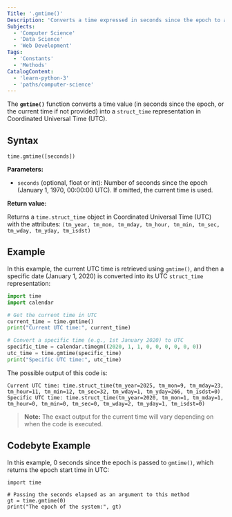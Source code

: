 ```yaml
---
Title: '.gmtime()'
Description: 'Converts a time expressed in seconds since the epoch to a `struct_time` in UTC.'
Subjects:
  - 'Computer Science'
  - 'Data Science'
  - 'Web Development'
Tags:
  - 'Constants'
  - 'Methods'
CatalogContent:
  - 'learn-python-3'
  - 'paths/computer-science'
---
```


The **`gmtime()`** function converts a time value (in seconds since the epoch, or the current time if not provided) into a `struct_time` representation in Coordinated Universal Time (UTC).

## Syntax

```pseudo
time.gmtime([seconds])
```

**Parameters:**

- `seconds` (optional, float or int): Number of seconds since the epoch (January 1, 1970, 00:00:00 UTC). If omitted, the current time is used.

**Return value:**

Returns a `time.struct_time` object in Coordinated Universal Time (UTC) with the attributes: `(tm_year, tm_mon, tm_mday, tm_hour, tm_min, tm_sec, tm_wday, tm_yday, tm_isdst)`

## Example

In this example, the current UTC time is retrieved using `gmtime()`, and then a specific date (January 1, 2020) is converted into its UTC `struct_time` representation:

```py
import time
import calendar

# Get the current time in UTC
current_time = time.gmtime()
print("Current UTC time:", current_time)

# Convert a specific time (e.g., 1st January 2020) to UTC
specific_time = calendar.timegm((2020, 1, 1, 0, 0, 0, 0, 0, 0))
utc_time = time.gmtime(specific_time)
print("Specific UTC time:", utc_time)
```

The possible output of this code is:

```shell
Current UTC time: time.struct_time(tm_year=2025, tm_mon=9, tm_mday=23, tm_hour=11, tm_min=12, tm_sec=32, tm_wday=1, tm_yday=266, tm_isdst=0)
Specific UTC time: time.struct_time(tm_year=2020, tm_mon=1, tm_mday=1, tm_hour=0, tm_min=0, tm_sec=0, tm_wday=2, tm_yday=1, tm_isdst=0)
```

> **Note:** The exact output for the current time will vary depending on when the code is executed.

## Codebyte Example

In this example, 0 seconds since the epoch is passed to `gmtime()`, which returns the epoch start time in UTC:

```codebyte/python
import time

# Passing the seconds elapsed as an argument to this method
gt = time.gmtime(0)
print("The epoch of the system:", gt)
```
